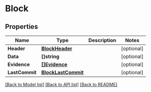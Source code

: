 # Block

## Properties

Name | Type | Description | Notes
------------ | ------------- | ------------- | -------------
**Header** | [**BlockHeader**](BlockHeader.md) |  | [optional] 
**Data** | **[]string** |  | [optional] 
**Evidence** | [**[]Evidence**](Evidence.md) |  | [optional] 
**LastCommit** | [**BlockLastCommit**](Block_last_commit.md) |  | [optional] 

[[Back to Model list]](../README.md#documentation-for-models) [[Back to API list]](../README.md#documentation-for-api-endpoints) [[Back to README]](../README.md)


